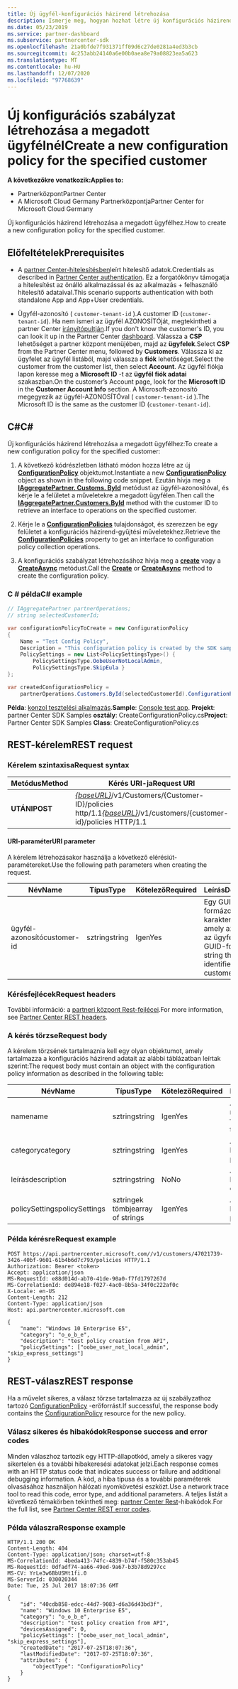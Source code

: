 ```yaml
---
title: Új ügyfél-konfigurációs házirend létrehozása
description: Ismerje meg, hogyan hozhat létre új konfigurációs házirendet a partner Center API-kkal egy adott ügyfélhez. A cikk előfeltételeket, lépéseket és példákat tartalmaz.
ms.date: 05/23/2019
ms.service: partner-dashboard
ms.subservice: partnercenter-sdk
ms.openlocfilehash: 21a0bfde7f931371ff09d6c27de0281a4ed3b3cb
ms.sourcegitcommit: 4c253abb24140a6e00b0aea8e79a08823ea5a623
ms.translationtype: MT
ms.contentlocale: hu-HU
ms.lasthandoff: 12/07/2020
ms.locfileid: "97768639"
---
```

# <a name="create-a-new-configuration-policy-for-the-specified-customer"></a><span data-ttu-id="f9833-104">Új konfigurációs szabályzat létrehozása a megadott ügyfélnél</span><span class="sxs-lookup"><span data-stu-id="f9833-104">Create a new configuration policy for the specified customer</span></span>

<span data-ttu-id="f9833-105">**A következőkre vonatkozik:**</span><span class="sxs-lookup"><span data-stu-id="f9833-105">**Applies to:**</span></span>

- <span data-ttu-id="f9833-106">Partnerközpont</span><span class="sxs-lookup"><span data-stu-id="f9833-106">Partner Center</span></span>
- <span data-ttu-id="f9833-107">A Microsoft Cloud Germany Partnerközpontja</span><span class="sxs-lookup"><span data-stu-id="f9833-107">Partner Center for Microsoft Cloud Germany</span></span>

<span data-ttu-id="f9833-108">Új konfigurációs házirend létrehozása a megadott ügyfélhez.</span><span class="sxs-lookup"><span data-stu-id="f9833-108">How to create a new configuration policy for the specified customer.</span></span>

## <a name="prerequisites"></a><span data-ttu-id="f9833-109">Előfeltételek</span><span class="sxs-lookup"><span data-stu-id="f9833-109">Prerequisites</span></span>

- <span data-ttu-id="f9833-110">A [partner Center-hitelesítésben](partner-center-authentication.md)leírt hitelesítő adatok.</span><span class="sxs-lookup"><span data-stu-id="f9833-110">Credentials as described in [Partner Center authentication](partner-center-authentication.md).</span></span> <span data-ttu-id="f9833-111">Ez a forgatókönyv támogatja a hitelesítést az önálló alkalmazással és az alkalmazás + felhasználó hitelesítő adataival.</span><span class="sxs-lookup"><span data-stu-id="f9833-111">This scenario supports authentication with both standalone App and App+User credentials.</span></span>

- <span data-ttu-id="f9833-112">Ügyfél-azonosító ( `customer-tenant-id` ).</span><span class="sxs-lookup"><span data-stu-id="f9833-112">A customer ID (`customer-tenant-id`).</span></span> <span data-ttu-id="f9833-113">Ha nem ismeri az ügyfél AZONOSÍTÓját, megtekintheti a partner Center [irányítópultján](https://partner.microsoft.com/dashboard).</span><span class="sxs-lookup"><span data-stu-id="f9833-113">If you don't know the customer's ID, you can look it up in the Partner Center [dashboard](https://partner.microsoft.com/dashboard).</span></span> <span data-ttu-id="f9833-114">Válassza a **CSP** lehetőséget a partner központ menüjében, majd az **ügyfelek**.</span><span class="sxs-lookup"><span data-stu-id="f9833-114">Select **CSP** from the Partner Center menu, followed by **Customers**.</span></span> <span data-ttu-id="f9833-115">Válassza ki az ügyfelet az ügyfél listából, majd válassza a **fiók** lehetőséget.</span><span class="sxs-lookup"><span data-stu-id="f9833-115">Select the customer from the customer list, then select **Account**.</span></span> <span data-ttu-id="f9833-116">Az ügyfél fiókja lapon keresse meg a **Microsoft ID** -t az **ügyfél fiók adatai** szakaszban.</span><span class="sxs-lookup"><span data-stu-id="f9833-116">On the customer’s Account page, look for the **Microsoft ID** in the **Customer Account Info** section.</span></span> <span data-ttu-id="f9833-117">A Microsoft-azonosító megegyezik az ügyfél-AZONOSÍTÓval ( `customer-tenant-id` ).</span><span class="sxs-lookup"><span data-stu-id="f9833-117">The Microsoft ID is the same as the customer ID  (`customer-tenant-id`).</span></span>

## <a name="c"></a><span data-ttu-id="f9833-118">C\#</span><span class="sxs-lookup"><span data-stu-id="f9833-118">C\#</span></span>

<span data-ttu-id="f9833-119">Új konfigurációs házirend létrehozása a megadott ügyfélhez:</span><span class="sxs-lookup"><span data-stu-id="f9833-119">To create a new configuration policy for the specified customer:</span></span>

1. <span data-ttu-id="f9833-120">A következő kódrészletben látható módon hozza létre az új [**ConfigurationPolicy**](/dotnet/api/microsoft.store.partnercenter.models.devicesdeployment.configurationpolicy) objektumot.</span><span class="sxs-lookup"><span data-stu-id="f9833-120">Instantiate a new [**ConfigurationPolicy**](/dotnet/api/microsoft.store.partnercenter.models.devicesdeployment.configurationpolicy) object as shown in the following code snippet.</span></span> <span data-ttu-id="f9833-121">Ezután hívja meg a [**IAggregatePartner. Customs. ById**](/dotnet/api/microsoft.store.partnercenter.customers.icustomercollection.byid) metódust az ügyfél-azonosítóval, és kérje le a felületet a műveletekre a megadott ügyfélen.</span><span class="sxs-lookup"><span data-stu-id="f9833-121">Then call the [**IAggregatePartner.Customers.ById**](/dotnet/api/microsoft.store.partnercenter.customers.icustomercollection.byid) method with the customer ID to retrieve an interface to operations on the specified customer.</span></span>

2. <span data-ttu-id="f9833-122">Kérje le a [**ConfigurationPolicies**](/dotnet/api/microsoft.store.partnercenter.customers.icustomer.configurationpolicies) tulajdonságot, és szerezzen be egy felületet a konfigurációs házirend-gyűjtési műveletekhez.</span><span class="sxs-lookup"><span data-stu-id="f9833-122">Retrieve the [**ConfigurationPolicies**](/dotnet/api/microsoft.store.partnercenter.customers.icustomer.configurationpolicies) property to get an interface to configuration policy collection operations.</span></span>

3. <span data-ttu-id="f9833-123">A konfigurációs szabályzat létrehozásához hívja meg a [**create**](/dotnet/api/microsoft.store.partnercenter.genericoperations.ientitycreateoperations-2.create) vagy a [**CreateAsync**](/dotnet/api/microsoft.store.partnercenter.genericoperations.ientitycreateoperations-2.createasync) metódust.</span><span class="sxs-lookup"><span data-stu-id="f9833-123">Call the [**Create**](/dotnet/api/microsoft.store.partnercenter.genericoperations.ientitycreateoperations-2.create) or [**CreateAsync**](/dotnet/api/microsoft.store.partnercenter.genericoperations.ientitycreateoperations-2.createasync) method to create the configuration policy.</span></span>

### <a name="c-example"></a><span data-ttu-id="f9833-124">C \# példa</span><span class="sxs-lookup"><span data-stu-id="f9833-124">C\# example</span></span>

``` csharp
// IAggregatePartner partnerOperations;
// string selectedCustomerId;

var configurationPolicyToCreate = new ConfigurationPolicy
{
    Name = "Test Config Policy",
    Description = "This configuration policy is created by the SDK samples",
    PolicySettings = new List<PolicySettingsType>() {
        PolicySettingsType.OobeUserNotLocalAdmin,
        PolicySettingsType.SkipEula }
};

var createdConfigurationPolicy =
    partnerOperations.Customers.ById(selectedCustomerId).ConfigurationPolicies.Create(configurationPolicyToCreate);
```

<span data-ttu-id="f9833-125">**Példa**: [konzol tesztelési alkalmazás](console-test-app.md).</span><span class="sxs-lookup"><span data-stu-id="f9833-125">**Sample**: [Console test app](console-test-app.md).</span></span> <span data-ttu-id="f9833-126">**Projekt**: partner Center SDK Samples **osztály**: CreateConfigurationPolicy.cs</span><span class="sxs-lookup"><span data-stu-id="f9833-126">**Project**: Partner Center SDK Samples **Class**: CreateConfigurationPolicy.cs</span></span>

## <a name="rest-request"></a><span data-ttu-id="f9833-127">REST-kérelem</span><span class="sxs-lookup"><span data-stu-id="f9833-127">REST request</span></span>

### <a name="request-syntax"></a><span data-ttu-id="f9833-128">Kérelem szintaxisa</span><span class="sxs-lookup"><span data-stu-id="f9833-128">Request syntax</span></span>

| <span data-ttu-id="f9833-129">Metódus</span><span class="sxs-lookup"><span data-stu-id="f9833-129">Method</span></span>   | <span data-ttu-id="f9833-130">Kérés URI-ja</span><span class="sxs-lookup"><span data-stu-id="f9833-130">Request URI</span></span>                                                                              |
|----------|------------------------------------------------------------------------------------------|
| <span data-ttu-id="f9833-131">**UTÁNI**</span><span class="sxs-lookup"><span data-stu-id="f9833-131">**POST**</span></span> | <span data-ttu-id="f9833-132">[*{baseURL}*](partner-center-rest-urls.md)/v1/Customers/{Customer-ID}/policies http/1.1</span><span class="sxs-lookup"><span data-stu-id="f9833-132">[*{baseURL}*](partner-center-rest-urls.md)/v1/customers/{customer-id}/policies HTTP/1.1</span></span> |

#### <a name="uri-parameter"></a><span data-ttu-id="f9833-133">URI-paraméter</span><span class="sxs-lookup"><span data-stu-id="f9833-133">URI parameter</span></span>

<span data-ttu-id="f9833-134">A kérelem létrehozásakor használja a következő elérésiút-paramétereket.</span><span class="sxs-lookup"><span data-stu-id="f9833-134">Use the following path parameters when creating the request.</span></span>

| <span data-ttu-id="f9833-135">Név</span><span class="sxs-lookup"><span data-stu-id="f9833-135">Name</span></span>        | <span data-ttu-id="f9833-136">Típus</span><span class="sxs-lookup"><span data-stu-id="f9833-136">Type</span></span>   | <span data-ttu-id="f9833-137">Kötelező</span><span class="sxs-lookup"><span data-stu-id="f9833-137">Required</span></span> | <span data-ttu-id="f9833-138">Leírás</span><span class="sxs-lookup"><span data-stu-id="f9833-138">Description</span></span>                                           |
|-------------|--------|----------|-------------------------------------------------------|
| <span data-ttu-id="f9833-139">ügyfél-azonosító</span><span class="sxs-lookup"><span data-stu-id="f9833-139">customer-id</span></span> | <span data-ttu-id="f9833-140">sztring</span><span class="sxs-lookup"><span data-stu-id="f9833-140">string</span></span> | <span data-ttu-id="f9833-141">Igen</span><span class="sxs-lookup"><span data-stu-id="f9833-141">Yes</span></span>      | <span data-ttu-id="f9833-142">Egy GUID-formázott karakterlánc, amely azonosítja az ügyfelet.</span><span class="sxs-lookup"><span data-stu-id="f9833-142">A GUID-formatted string that identifies the customer.</span></span> |

### <a name="request-headers"></a><span data-ttu-id="f9833-143">Kérésfejlécek</span><span class="sxs-lookup"><span data-stu-id="f9833-143">Request headers</span></span>

<span data-ttu-id="f9833-144">További információ: a [partneri központ Rest-fejlécei](headers.md).</span><span class="sxs-lookup"><span data-stu-id="f9833-144">For more information, see [Partner Center REST headers](headers.md).</span></span>

### <a name="request-body"></a><span data-ttu-id="f9833-145">A kérés törzse</span><span class="sxs-lookup"><span data-stu-id="f9833-145">Request body</span></span>

<span data-ttu-id="f9833-146">A kérelem törzsének tartalmaznia kell egy olyan objektumot, amely tartalmazza a konfigurációs házirend adatait az alábbi táblázatban leírtak szerint:</span><span class="sxs-lookup"><span data-stu-id="f9833-146">The request body must contain an object with the configuration policy information as described in the following table:</span></span>

| <span data-ttu-id="f9833-147">Név</span><span class="sxs-lookup"><span data-stu-id="f9833-147">Name</span></span>           | <span data-ttu-id="f9833-148">Típus</span><span class="sxs-lookup"><span data-stu-id="f9833-148">Type</span></span>             | <span data-ttu-id="f9833-149">Kötelező</span><span class="sxs-lookup"><span data-stu-id="f9833-149">Required</span></span> | <span data-ttu-id="f9833-150">Leírás</span><span class="sxs-lookup"><span data-stu-id="f9833-150">Description</span></span>                      |
|----------------|------------------|----------|----------------------------------|
| <span data-ttu-id="f9833-151">name</span><span class="sxs-lookup"><span data-stu-id="f9833-151">name</span></span>           | <span data-ttu-id="f9833-152">sztring</span><span class="sxs-lookup"><span data-stu-id="f9833-152">string</span></span>           | <span data-ttu-id="f9833-153">Igen</span><span class="sxs-lookup"><span data-stu-id="f9833-153">Yes</span></span>      | <span data-ttu-id="f9833-154">A szabályzat rövid neve.</span><span class="sxs-lookup"><span data-stu-id="f9833-154">The friendly name of the policy.</span></span> |
| <span data-ttu-id="f9833-155">category</span><span class="sxs-lookup"><span data-stu-id="f9833-155">category</span></span>       | <span data-ttu-id="f9833-156">sztring</span><span class="sxs-lookup"><span data-stu-id="f9833-156">string</span></span>           | <span data-ttu-id="f9833-157">Igen</span><span class="sxs-lookup"><span data-stu-id="f9833-157">Yes</span></span>      | <span data-ttu-id="f9833-158">A szabályzat kategóriája.</span><span class="sxs-lookup"><span data-stu-id="f9833-158">The policy category.</span></span>             |
| <span data-ttu-id="f9833-159">leírás</span><span class="sxs-lookup"><span data-stu-id="f9833-159">description</span></span>    | <span data-ttu-id="f9833-160">sztring</span><span class="sxs-lookup"><span data-stu-id="f9833-160">string</span></span>           | <span data-ttu-id="f9833-161">No</span><span class="sxs-lookup"><span data-stu-id="f9833-161">No</span></span>       | <span data-ttu-id="f9833-162">A szabályzat leírása.</span><span class="sxs-lookup"><span data-stu-id="f9833-162">The policy description.</span></span>          |
| <span data-ttu-id="f9833-163">policySettings</span><span class="sxs-lookup"><span data-stu-id="f9833-163">policySettings</span></span> | <span data-ttu-id="f9833-164">sztringek tömbje</span><span class="sxs-lookup"><span data-stu-id="f9833-164">array of strings</span></span> | <span data-ttu-id="f9833-165">Igen</span><span class="sxs-lookup"><span data-stu-id="f9833-165">Yes</span></span>      | <span data-ttu-id="f9833-166">A házirend-beállítások.</span><span class="sxs-lookup"><span data-stu-id="f9833-166">The policy settings.</span></span>             |

### <a name="request-example"></a><span data-ttu-id="f9833-167">Példa kérésre</span><span class="sxs-lookup"><span data-stu-id="f9833-167">Request example</span></span>

```http
POST https://api.partnercenter.microsoft.com//v1/customers/47021739-3426-40bf-9601-61b4b6d7c793/policies HTTP/1.1
Authorization: Bearer <token>
Accept: application/json
MS-RequestId: e88d014d-ab70-41de-90a0-f7fd1797267d
MS-CorrelationId: de894e18-f027-4ac0-8b5a-34f0c222af0c
X-Locale: en-US
Content-Length: 212
Content-Type: application/json
Host: api.partnercenter.microsoft.com

{
    "name": "Windows 10 Enterprise E5",
    "category": "o_o_b_e",
    "description": "test policy creation from API",
    "policySettings": ["oobe_user_not_local_admin", "skip_express_settings"]
}
```

## <a name="rest-response"></a><span data-ttu-id="f9833-168">REST-válasz</span><span class="sxs-lookup"><span data-stu-id="f9833-168">REST response</span></span>

<span data-ttu-id="f9833-169">Ha a művelet sikeres, a válasz törzse tartalmazza az új szabályzathoz tartozó [ConfigurationPolicy](device-deployment-resources.md#configurationpolicy) -erőforrást.</span><span class="sxs-lookup"><span data-stu-id="f9833-169">If successful, the response body contains the [ConfigurationPolicy](device-deployment-resources.md#configurationpolicy) resource for the new policy.</span></span>

### <a name="response-success-and-error-codes"></a><span data-ttu-id="f9833-170">Válasz sikeres és hibakódok</span><span class="sxs-lookup"><span data-stu-id="f9833-170">Response success and error codes</span></span>

<span data-ttu-id="f9833-171">Minden válaszhoz tartozik egy HTTP-állapotkód, amely a sikeres vagy sikertelen és a további hibakeresési adatokat jelzi.</span><span class="sxs-lookup"><span data-stu-id="f9833-171">Each response comes with an HTTP status code that indicates success or failure and additional debugging information.</span></span> <span data-ttu-id="f9833-172">A kód, a hiba típusa és a további paraméterek olvasásához használjon hálózati nyomkövetési eszközt.</span><span class="sxs-lookup"><span data-stu-id="f9833-172">Use a network trace tool to read this code, error type, and additional parameters.</span></span> <span data-ttu-id="f9833-173">A teljes listát a következő témakörben tekintheti meg: [partner Center Rest](error-codes.md)-hibakódok.</span><span class="sxs-lookup"><span data-stu-id="f9833-173">For the full list, see [Partner Center REST error codes](error-codes.md).</span></span>

### <a name="response-example"></a><span data-ttu-id="f9833-174">Példa válaszra</span><span class="sxs-lookup"><span data-stu-id="f9833-174">Response example</span></span>

```http
HTTP/1.1 200 OK
Content-Length: 404
Content-Type: application/json; charset=utf-8
MS-CorrelationId: 4beda413-74fc-4839-b74f-f580c353ab45
MS-RequestId: 0dfadf74-aa66-49ed-9a67-b3b78d9297cc
MS-CV: YrLe3w6BbUSMt1fi.0
MS-ServerId: 030020344
Date: Tue, 25 Jul 2017 18:07:36 GMT

{
    "id": "40cdb858-edcc-44d7-9083-d6a36d43bd3f",
    "name": "Windows 10 Enterprise E5",
    "category": "o_o_b_e",
    "description": "test policy creation from API",
    "devicesAssigned": 0,
    "policySettings": ["oobe_user_not_local_admin", "skip_express_settings"],
    "createdDate": "2017-07-25T18:07:36",
    "lastModifiedDate": "2017-07-25T18:07:36",
    "attributes": {
        "objectType": "ConfigurationPolicy"
    }
}
```
